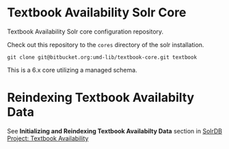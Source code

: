 Textbook Availability Solr Core
=================

Textbook Availability Solr core configuration repository.


Check out this repository to the `cores` directory of the solr installation.

```
git clone git@bitbucket.org:umd-lib/textbook-core.git textbook
```

This is a 6.x core utilizing a managed schema.

Reindexing Textbook Availabilty Data
=======================
See **Initializing and Reindexing Textbook Availabilty Data** section in [SolrDB Project: Textbook Availability](https://confluence.umd.edu/display/LIB/SolrDB+Project%3A+Textbook+Availability)
